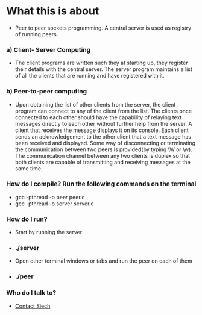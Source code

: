 # What this is about #

* Peer to peer sockets programming. A central server is used as registry of running peers.
### a) Client- Server Computing ###
* The client programs are written such they at starting up, they register their details
with the central server. The server program maintains a list of all the clients that are
running and have registered with it.
### b) Peer-to-peer computing ###
* Upon obtaining the list of other clients from the server, the client program can connect to
any of the client from the list. The clients once connected to each other should have the
capability of relaying text messages directly to each other without further help from the
server. A client that receives the message displays it on its console. Each client
sends an acknowledgement to the other client that a text message has been received and
displayed. Some way of disconnecting or terminating the communication between two peers
is provided(by typing \W or \w). The communication channel between any two clients
is duplex so that both clients are capable of transmitting and receiving messages at
the same time.

### How do I compile? Run the following commands on the terminal ###

* gcc -pthread -o peer peer.c
* gcc -pthread -o server server.c

### How do I run? ###
* Start by running the server 
*  ### ./server ###

* Open other terminal windows or tabs and run the peer on each of them 
*  ### ./peer ###

### Who do I talk to? ###

* [Contact Siech](mailto:siele.bernard@gmail.com)